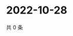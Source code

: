 # 2022-10-28

共 0 条

<!-- BEGIN WEIBO -->
<!-- 最后更新时间 Fri Oct 28 2022 22:23:11 GMT+0800 (China Standard Time) -->

<!-- END WEIBO -->
